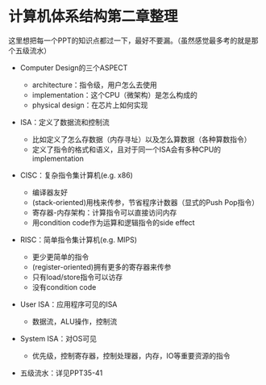 # 计算机体系结构第二章整理

这里想把每一个PPT的知识点都过一下，最好不要漏。（虽然感觉最多考的就是那个五级流水）

- Computer Design的三个ASPECT
  - architecture：指令级，用户怎么去使用
  - implementation：这个CPU（微架构）是怎么构成的
  - physical design：在芯片上如何实现

- ISA：定义了数据流和控制流

  - 比如定义了怎么存数据（内存寻址）以及怎么算数据（各种算数指令）
  - 定义了指令的格式和语义，且对于同一个ISA会有多种CPU的implementation

- CISC：复杂指令集计算机(e.g. x86)

  - 编译器友好
  - (stack-oriented)用栈来传参，节省程序计数器（显式的Push Pop指令）
  - 寄存器-内存架构：计算指令可以直接访问内存
  - 用condition code作为运算和逻辑指令的side effect

- RISC：简单指令集计算机(e.g. MIPS)

  - 更少更简单的指令
  - (register-oriented)拥有更多的寄存器来传参
  - 只有load/store指令可以访存
  - 没有condition code

- User ISA：应用程序可见的ISA

  - 数据流，ALU操作，控制流

- System ISA：对OS可见

  - 优先级，控制寄存器，控制处理器，内存，IO等重要资源的指令

- 五级流水：详见PPT35-41

  